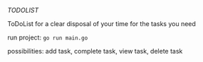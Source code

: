 *TODOLIST*

ToDoList for a clear disposal of your time for the tasks you need

run project: 
``
go run main.go
``

possibilities:
add task, complete task, view task, delete task
